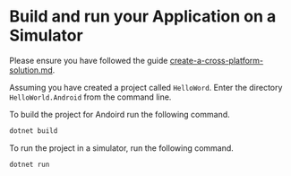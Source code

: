 # Build and run your Application on a Simulator

Please ensure you have followed the guide [create-a-cross-platform-solution.md](../create-a-cross-platform-solution.md "mention").

Assuming you have created a project called `HelloWord`. Enter the directory `HelloWorld.Android` from the command line.

To build the project for Andoird run the following command.

```bash
dotnet build
```

To run the project in a simulator, run the following command.

```bash
dotnet run
```



